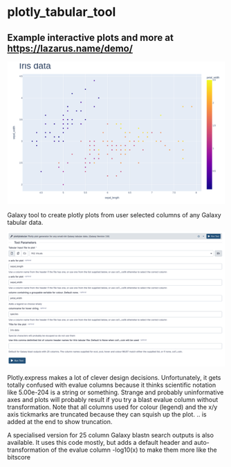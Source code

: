 # plotly_tabular_tool

## Example interactive plots and more at https://lazarus.name/demo/

![Plotly tabular interactive html output example](plotly_tabular_iris_sample.png)

Galaxy tool to create plotly plots from user selected columns of any Galaxy tabular data.


![Plotly tabular Galaxy tool form to generate the example](plotlytabular_toolform_sample.png)

Plotly.express makes a lot of clever design decisions.
Unfortunately, it gets totally confused with evalue columns because it thinks scientific notation like 5.00e-204 is a string or something.
Strange and probably uninformative axes and plots will probably result if you try a blast evalue column without transformation.
Note that all columns used for colour (legend) and the x/y axis tickmarks are truncated because they can squish up the plot.
.. is added at the end to show truncation.

A specialised version for 25 column Galaxy blastn search outputs is also available. It uses this code mostly, but adds a default header and auto-transformation of the evalue column -log10(x) to make them more like the bitscore


